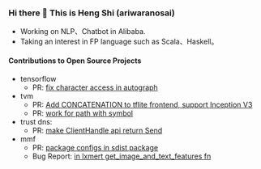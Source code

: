 ### Hi there 👋 This is Heng Shi (ariwaranosai)

- Working on NLP、Chatbot in Alibaba.
- Taking an interest in FP language such as Scala、Haskell。

#### Contributions to Open Source Projects

- tensorflow 
  - PR: [fix character access in autograph](https://github.com/tensorflow/tensorflow/pull/21580)
- tvm 
  - PR: [Add CONCATENATION to tflite frontend, support Inception V3](https://github.com/apache/incubator-tvm/pull/2643)
  - PR: [work for path with symbol](https://github.com/apache/incubator-tvm/pull/1354)
- trust dns:
  - PR: [make ClientHandle api return Send](https://github.com/bluejekyll/trust-dns/pull/465)
- mmf
  - PR: [package configs in sdist package](https://github.com/facebookresearch/mmf/pull/488)
  - Bug Report: [in lxmert get_image_and_text_features fn](https://github.com/facebookresearch/mmf/issues/520)
  
